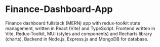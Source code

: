# Finance-Dashboard-App
Finance dashboard fullstack (MERN) app with redux-toolkit state management, written in React (Vite) and TypeScript. Frontend written in Vite, Redux-Toolkit, MUI (styles and components) and Recharts library (charts). Backend in Node.js, Express.js and MongoDB for database.

